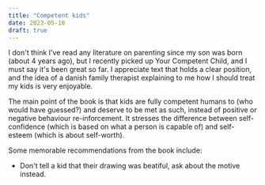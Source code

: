 ```yaml
---
title: "Competent kids"
date: 2023-05-10
draft: true
---
```


I don't think I've read any literature on parenting since my son was born (about 4 years ago), but I recently
picked up Your Competent Child, and I must say it's been great so far. I appreciate text that holds a clear position,
and the idea of a danish family therapist explaining to me how I should treat my kids is very enjoyable.

The main point of the book is that kids are fully competent humans to (who would have guessed?) and deserve to be met
as such, instead of positive or negative behaviour re-inforcement. It stresses the difference between self-confidence (which is based on
what a person is capable of) and self-esteem (which is about self-worth).

Some memorable recommendations from the book include:
- Don't tell a kid that their drawing was beatiful, ask about the motive instead.
